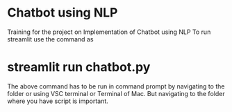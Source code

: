 # Chatbot using NLP
Training for the project on Implementation of Chatbot using NLP
To run streamlit use the command as
# streamlit run chatbot.py
The above command has to be run in command prompt by navigating to the folder or using VSC terminal or Terminal of Mac. But navigating to the folder where you have script is important.